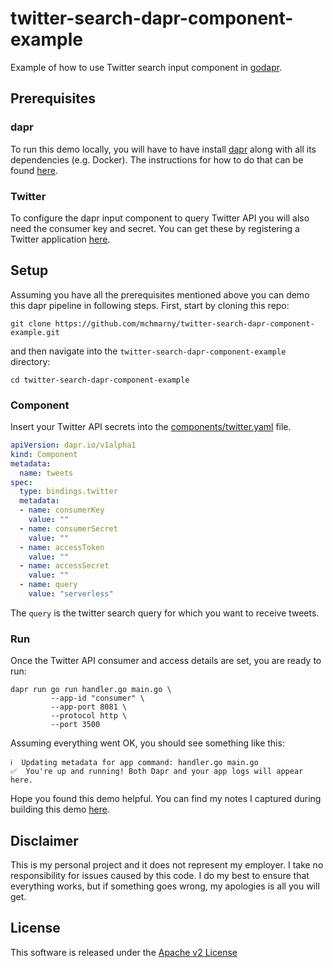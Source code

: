 # twitter-search-dapr-component-example

Example of how to use Twitter search input component in [godapr](https://github.com/mchmarny/godapr).


## Prerequisites

### dapr

To run this demo locally, you will have to have install [dapr](https://github.com) along with all its dependencies (e.g. Docker). The instructions for how to do that can be found [here](https://github.com/dapr/docs/blob/master/getting-started/environment-setup.md).

### Twitter

To configure the dapr input component to query Twitter API you will also need the consumer key and secret. You can get these by registering a Twitter application [here](https://developer.twitter.com/en/apps/create).

## Setup

Assuming you have all the prerequisites mentioned above you can demo this dapr pipeline in following steps. First, start by cloning this repo:

```shell
git clone https://github.com/mchmarny/twitter-search-dapr-component-example.git
```

and then navigate into the `twitter-search-dapr-component-example` directory:

```shell
cd twitter-search-dapr-component-example
```

### Component 

Insert your Twitter API secrets into the [components/twitter.yaml](components/twitter.yaml) file.

```yaml
apiVersion: dapr.io/v1alpha1
kind: Component
metadata:
  name: tweets
spec:
  type: bindings.twitter
  metadata:
  - name: consumerKey
    value: ""
  - name: consumerSecret
    value: ""
  - name: accessToken
    value: ""
  - name: accessSecret
    value: ""
  - name: query
    value: "serverless"
```

The `query` is the twitter search query for which you want to receive tweets.


### Run

Once the Twitter API consumer and access details are set, you are ready to run:


```shell
dapr run go run handler.go main.go \
         --app-id "consumer" \
         --app-port 8081 \
         --protocol http \
         --port 3500
```

Assuming everything went OK, you should see something like this:

```shell
ℹ️  Updating metadata for app command: handler.go main.go
✅  You're up and running! Both Dapr and your app logs will appear here.
```

Hope you found this demo helpful. You can find my notes I captured during building this demo [here](./NOTES.md).

## Disclaimer

This is my personal project and it does not represent my employer. I take no responsibility for issues caused by this code. I do my best to ensure that everything works, but if something goes wrong, my apologies is all you will get.

## License
This software is released under the [Apache v2 License](./LICENSE)





